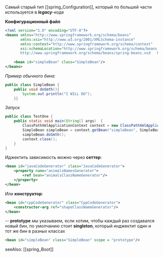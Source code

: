 Самый старый тип [[spring_Configuration]], который по большей части используется в ***legacy***-коде

**Конфигурационный файл**
```xml
<?xml version="1.0" encoding="UTF-8"?>  
<beans xmlns="http://www.springframework.org/schema/beans"  
       xmlns:xsi="http://www.w3.org/2001/XMLSchema-instance"  
       xmlns:context="http://www.springframework.org/schema/context"  
       xsi:schemaLocation="http://www.springframework.org/schema/beans  
	   http://www.springframework.org/schema/beans/spring-beans.xsd   http://www.springframework.org/schema/context   http://www.springframework.org/schema/context/spring-context.xsd">  
  
    <bean id="simpleBean" class="SimpleBean"/>  
</beans>
```
_Пример обычного бина:_
```java
public class SimpleBean {  
    public void doSmth(){  
        System.out.println("I WILL DO");  
    }}
```
_Запуск_
```java
public class TestOne {  
    public static void main(String[] args)  {  
        ClassPathXmlApplicationContext context = new ClassPathXmlApplicationContext("MyContext.xml");  
        SimpleBean simpleBean = context.getBean("simpleBean", SimpleBean.class);  
        simpleBean.doSmth();  
        context.close();  
    }
}
```

Иджектить зависимость можно через **сеттер**: 
```xml
<bean id="javaCodeGenerator" class="JavaCodeGenerator">  
    <property name="animalsNamesGenerator">  
        <ref bean="animalsClassNameGenerator"/>  
    </property>
</bean>
```
Или **конструктор**:
```xml
<bean id="cppCodeGenerator" class="CppCodeGenerator">  
    <constructor-arg ref="shapeClassNameGenerator"/>  
</bean>
```

-- **prototype** мы указываем, если хотим, чтобы каждый раз создавался новый бин, по умолчанию стоит **singleton**, который инджектит один и тот же бин в разных классах

```xml
<bean id="simpleBean" class="SimpleBean" scope = "prototype"/> 
```
seeAlso: [[spring_Boot]]